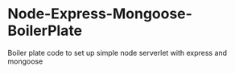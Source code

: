 # Node-Express-Mongoose-BoilerPlate
Boiler plate code to set up simple node serverlet with express and mongoose
